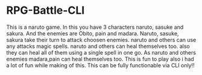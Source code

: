 # RPG-Battle-CLI

This is a naruto game. In this you have 3 characters naruto, sasuke and sakura. And the enemies are Obito, pain and madara.
Naruto, sasuke, sakura take their turn to attack choosen enemies. naruto and others can use any attacks magic spells. naruto and others can heal themselves too. also they can heal all of them using a single spell in one go.
As naruto and others enemies madara,pain can heal themselves too. This is fun to play also i had a lot of fun while making of this.
This can be fully functionable via CLI only!!
